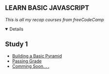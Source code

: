## LEARN BASIC JAVASCRIPT 
*This is all my recap courses from freeCodeCamp*

<details open>
    <h2 align="left">Study 1</h2>
    <ul>
        <li><a href="https://github.com/msalmanrafadhlih/learn-basic-javascript/blob/main/Pyramid.js">Building a Basic Pyramid</li>
        <li><a href="https://github.com/msalmanrafadhlih/learn-basic-javascript/blob/main/passingGrade.js">Passing Grade</li>
        <li><a href="">Comming Soon. . . </li>
    </ul>
</details>